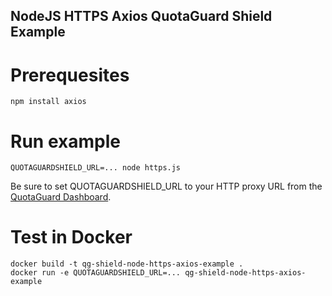 NodeJS HTTPS Axios QuotaGuard Shield Example
--

# Prerequesites
```
npm install axios
```

# Run example
```
QUOTAGUARDSHIELD_URL=... node https.js
```

Be sure to set QUOTAGUARDSHIELD_URL to your HTTP proxy URL from the [QuotaGuard Dashboard](https://www.quotaguard.com/setup/outbound).

# Test in Docker
```
docker build -t qg-shield-node-https-axios-example .
docker run -e QUOTAGUARDSHIELD_URL=... qg-shield-node-https-axios-example
```
